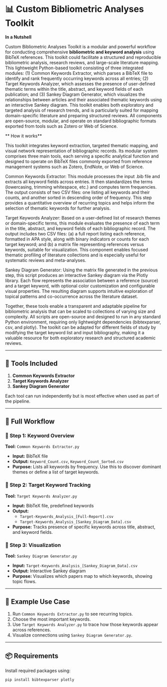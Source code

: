 # 📊 Custom Bibliometric Analyses Toolkit

**In a Nutshell**

Custom Bibliometric Analyses Toolkit is a modular and powerful workflow for conducting comprehensive **bibliometric and keyword analysis** using BibTeX references. This toolkit could facilitate a structured and reproducible bibliometric analysis, research reviews, and large-scale literature mapping. This lightweight Python-based toolkit consisting of three integrated modules: (1) Common Keywords Extractor, which parses a BibTeX file to identify and rank frequently occurring keywords across all entries; (2) Target Keywords Analyzer, which assesses the presence of user-defined thematic terms within the title, abstract, and keyword fields of each publication; and (3) Sankey Diagram Generator, which visualizes the relationships between articles and their associated thematic keywords using an interactive Sankey diagram. This toolkit enables both exploratory and targeted analysis of research trends, and is particularly suited for mapping domain-specific literature and preparing structured reviews. All components are open-source, modular, and operate on standard bibliographic formats exported from tools such as Zotero or Web of Science.

** How it works**

This toolkit integrates keyword extraction, targeted thematic mapping, and visual network representation of bibliographic records. Its modular system comprises three main tools, each serving a specific analytical function and designed to operate on BibTeX files commonly exported from reference management systems such as Zotero, EndNote, or Web of Science.

  Common Keywords Extractor: This module processes the input .bib file and extracts all keyword fields across entries. It then standardizes the terms (lowercasing, trimming whitespace, etc.) and computes term frequencies. The output consists of two CSV files: one listing all keywords and their counts, and another sorted in descending order of frequency. This step provides a quantitative overview of recurring topics and helps inform the selection of thematic keywords for further analysis.

  Target Keywords Analyzer: Based on a user-defined list of research themes or domain-specific terms, this module evaluates the presence of each term in the title, abstract, and keyword fields of each bibliographic record. The output includes two CSV files: (a) a full report listing each reference, formatted in APA style, along with binary indicators or counts for each target keyword; and (b) a matrix file representing references versus keywords, suitable for visualization. This component enables focused thematic profiling of literature collections and is especially useful for systematic reviews and meta-analyses.

  Sankey Diagram Generator: Using the matrix file generated in the previous step, this script produces an interactive Sankey diagram via the Plotly library. Each flow represents the association between a reference (source) and a target keyword, with optional color customization and configurable visual properties. The resulting diagram supports intuitive exploration of topical patterns and co-occurrence across the literature dataset.

Together, these tools enable a transparent and adaptable pipeline for bibliometric analysis that can be scaled to collections of varying size and complexity. All scripts are open-source and designed to run in any standard Python environment, requiring only lightweight dependencies (bibtexparser, csv, and plotly). The toolkit can be adapted for different fields of study by modifying the target keyword list and input bibliography, making it a valuable resource for both exploratory research and structured academic reviews.

---

## 🔗 Tools Included

1. **Common Keywords Extractor**
2. **Target Keywords Analyzer**
3. **Sankey Diagram Generator**

Each tool can run independently but is most effective when used as part of the pipeline.

---

## 🔄 Full Workflow

### 🔹 Step 1: Keyword Overview  
**Tool:** `Common Keywords Extractor.py`  
- **Input:** BibTeX file  
- **Output:** `Keyword_Count.csv`, `Keyword_Count_Sorted.csv`  
- **Purpose:** Lists all keywords by frequency. Use this to discover dominant themes or define a list of target keywords.

### 🔹 Step 2: Target Keyword Tracking  
**Tool:** `Target Keywords Analyzer.py`  
- **Input:** BibTeX file, predefined keywords  
- **Output:**  
  - `Target-Keywords_Analysis_[Full-Report].csv`  
  - `Target-Keywords_Analysis_[Sankey_Diagram_Data].csv`  
- **Purpose:** Tracks presence of specific keywords across title, abstract, and keyword fields.

### 🔹 Step 3: Visualization  
**Tool:** `Sankey Diagram Generator.py`  
- **Input:** `Target-Keywords_Analysis_[Sankey_Diagram_Data].csv`  
- **Output:** Interactive Sankey diagram  
- **Purpose:** Visualizes which papers map to which keywords, showing topic flows.

---

## 🧠 Example Use Case

1. Run `Common Keywords Extractor.py` to see recurring topics.
2. Choose the most important keywords.
3. Use `Target Keywords Analyzer.py` to trace how those keywords appear across references.
4. Visualize connections using `Sankey Diagram Generator.py`.

---

## 📦 Requirements

Install required packages using:
```bash
pip install bibtexparser plotly
```
